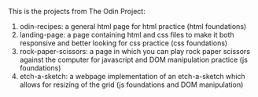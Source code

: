 This is the projects from The Odin Project:

1. odin-recipes: a general html page for html practice (html foundations)
2. landing-page: a page containing html and css files to make it both responsive and better looking for css practice (css foundations)
3. rock-paper-scissors: a  page in which you can play rock paper scissors against the computer for javascript and DOM manipulation practice (js foundations)
4. etch-a-sketch: a webpage implementation of an etch-a-sketch which allows for resizing of the grid (js foundations and DOM manipulation)
